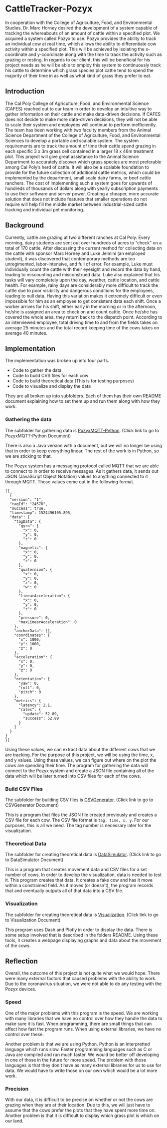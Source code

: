 # CattleTracker-Pozyx

In cooperation with the College of Agriculture, Food, and Environmental Studies, Dr. Marc Horney desired the development of a system capable of tracking the whereabouts of an amount of cattle within a specified plot. We acquired a system called Pozyx to use. Pozyx provides the ability to track an individual cow at real time, which allows the ability to differentiate cow activity within a specified plot. This will be achieved by isolating the x-coordinate and y-coordinate along with the time to track the activity such as grazing or resting. In regards to our client, this will be beneficial for his project needs as he will be able to employ this system to continuously track his cattle to determine which grass species plot cattle tend to spend the majority of their time in as well as what kind of grass they prefer to eat.

## Introduction

The Cal Poly College of Agriculture, Food, and Environmental Science (CAFES) reached out to our team in order to develop an intuitive way to gather information on their cattle and make data-driven decisions. If CAFES does not decide to make more data-driven decisions, they will not be able to scale their system and employees will continue to perform inefficiently. The team has been working with two faculty members from the Animal Science Department of the College of Agriculture, Food, and Environmental Sciences to develop a portable and scalable system. The system requirements are to track the amount of time their cattle spend grazing in each specific 3 x 3m grass cell contained in a larger 18 x 46m treatment plot. This project will give great assistance to the Animal Science Department to accurately discover which grass species are most preferable among Cal Poly’s herd of cattle. It will also be a scalable foundation to provide for the future collection of additional cattle metrics, which could be implemented by the department, small scale dairy farms, or beef cattle ranchers. The cost of implementing such a system goes for upwards of hundreds of thousands of dollars along with yearly subscription payments to use their software and server power. Creating a cheaper, more accurate solution that does not include features that smaller operations do not require will help fill the middle market between industrial-sized cattle tracking and individual pet monitoring.

## Background

Currently, cattle are grazing at two different ranches at Cal Poly. Every morning, dairy students are sent out over hundreds of acres to “check” on a total of 170 cattle. After discussing the current method for collecting data on the cattle with sponsor Marc Horney and Luke Jelmini (an employed student), it was discovered that contemporary methods are too unregimented, labor-intensive, and full of error. For example, Luke must individually count the cattle with their eyesight and record the data by hand, leading to miscounting and misconstrued data. Luke also explained that his tasks will vary completely upon the day, weather, cattle location, and cattle health. For example, rainy days are considerably more difficult to track the cattle due to poor visibility and dangerous conditions for the employees, leading to null data. Having this variation makes it extremely difficult or even impossible for him as an employee to get consistent data each shift. Once a worker arrives for his shift, either early in the morning or in the afternoon, he/she is assigned an area to check on and count cattle. Once he/she has covered the whole area, they return back to the dispatch point. According to an interviewed employee, total driving time to and from the fields takes on average 25 minutes and the total record keeping time of the cows takes on average 40 minutes.

## Implementation

The implementation was broken up into four parts.

* Code to gather the data
* Code to build CVS files for each cow
* Code to build theoretical data (This is for testing purposes)
* Code to visualize and display the data

They are all broken up into subfolders. Each of them has their own README document explaining how to set them up and run them along with how they work. 

### Gathering the data

The subfolder for gathering data is [PozyxMQTT-Python](PozyxMQTT-Python/README.md). (Click link to go to PozyxMQTT-Python Document)

There is also a Java version with a document, but we will no longer be using that in order to keep everything linear. The rest of the work is in Python, so we are sticking to that.

The Pozyx system has a messaging protocol called MQTT that we are able to connect to in order to receive messages. As it gathers data, it sends out JSON (JavaScript Object Notation) values to anything connected to it through MQTT. Those values come out in the following format.

```
[{
  {
  "version": "1",
  "tagId": "24576",
  "success": true,
  "timestamp": 1524496105.895,
  "data": {
    "tagData": {
      "gyro": {
        "x": 0,
        "y": 0,
        "z": 0
      },
      "magnetic": {
        "x": 0,
        "y": 0,
        "z": 0
      },
      "quaternion": {
        "x": 0,
        "y": 0,
        "z": 0,
        "w": 0
      },
      "linearAcceleration": {
        "x": 0,
        "y": 0,
        "z": 0
      },
      "pressure": 0,
      "maxLinearAcceleration": 0
    },
    "anchorData": [],
    "coordinates": {
      "x": 1000,
      "y": 1000,
      "z": 0
    },
    "acceleration": {
      "x": 0,
      "y": 0,
      "z": 0
    },
    "orientation": {
      "yaw": 0,
      "roll": 0,
      "pitch": 0
    },
    "metrics": {
      "latency": 2.1,
      "rates": {
        "update": 52.89,
        "success": 52.89
      }
    }
  }
}
}]
```

Using these values, we can extract data about the different cows that we are tracking. For the purpose of this project, we will be using the time, x, and y values. Using these values, we can figure out where on the plot the cows are spending their time. The program for gathering the data will connect to the Pozyx system and create a JSON file containing all of the data which will be later turned into CSV files for each of the cows.

### Build CSV Files

The subfolder for building CSV files is [CSVGenerator](CSVGenerator/README.md). (Click link to go to CSVGenerator Document)

This is a program that files the JSON file created previously and creates a CSV file for each cow. The CSV file format is `tag, time, x, y`. For our purposes, this is all we need. The tag number is necessary later for the visualization.

### Theoretical Data

The subfolder for creating theoretical data is [DataSimulator](DataSimulator/README.md). (Click link to go to DataSimulator Document)

This is a program that creates movement data and CSV files for a set number of cows. In order to develop the visualization, data is needed to test it. This program creates that data. It creates a fake cow and has it move within a constrained field. As it moves (or doesn't), the program records that and eventually outputs all of that data into a CSV file. 

### Visualization

The subfolder for creating theoretical data is [Visualization](Visualization/README.md). (Click link to go to Visualization Document)

This program uses Dash and Plotly in order to display the data. There is some setup involved that is described in the folders README. Using these tools, it creates a webpage displaying graphs and data about the movement of the cows. 

## Reflection

Overall, the outcome of this project is not quite what we would hope. There were many external factors that caused problems with the ability to work. Due to the coronavirus situation, we were not able to do any testing with the Pozyx devices.

### Speed

One of the major problems with this program is the speed. We are working with many libraries that we have no control over how they handle the data to make sure it is fast. When programming, there are small things that can affect how fast the program runs. When using external libraries, we have no control over these. 

Another problem is that we are using Python. Python is an interpretted language which runs slow. Faster programming languages such as C or Java are compiled and run much faster. We would be better off developing in one of those in the future for more speed. The problem with those languages is that they don't have as many external libraries for us to use for data. We would have to write those on our own which would be a lot more work.

### Precision

With our data, it is difficult to be precise on whether or not the cows are grazing when they are at their location. Due to this, we will just have to assume that the cows prefer the plots that they have spent more time on. Another problem is that it is difficult to display which grass plot is which on our land.